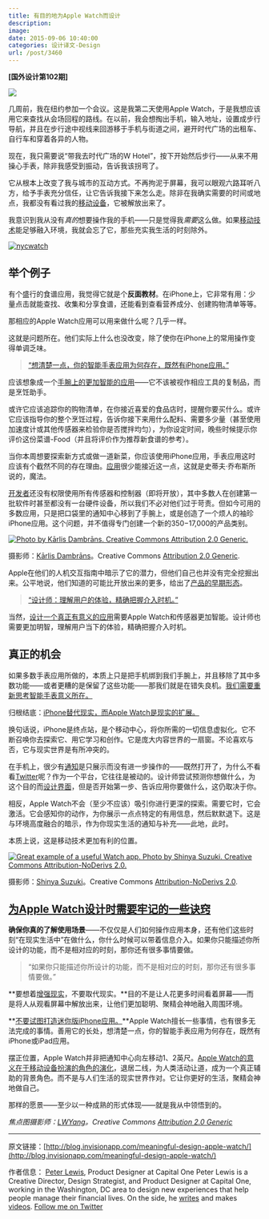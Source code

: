 ```yaml
---
title: 有目的地为Apple Watch而设计
description: 
image: 
date: 2015-09-06 10:40:00
categories: 设计译文-Design
url: /post/3460
---
```


**[国外设计第102期]**

![](http://s3.amazonaws.com/blog.invisionapp.com/uploads/2015/09/applewatch-hero00.jpg?ver=1)

几周前，我在纽约参加一个会议。这是我第二天使用Apple Watch，于是我想应该用它来查找从会场回程的路线。在以前，我会想掏出手机，输入地址，设置成步行导航，并且在步行途中视线来回游移于手机与街道之间，避开时代广场的出租车、自行车和穿着各异的人物。

现在，我只需要说“带我去时代广场的W Hotel”，按下开始然后步行——从来不用操心手表，除非我感受到振动，告诉我该拐弯了。

它从根本上改变了我与城市的互动方式。不再拘泥于屏幕，我可以眼观六路耳听八方，给予手表充分信任，让它告诉我接下来怎么走。除非在我确实需要的时间或地点，我都没有看过我的[移动设备](http://blog.invisionapp.com/mobilegeddon-responsive-redesign-tips/)，它被解放出来了。

我意识到我从没有*真的*想要操作我的手机——只是觉得我*需要*这么做。如果[移动技术](http://blog.invisionapp.com/mobile-first-a-future-friendly-approach-to-ux-design/)能足够融入环境，我就会忘了它，那些充实我生活的时刻除外。

[![nycwatch](http://s3.amazonaws.com/blog.invisionapp.com/uploads/2015/09/nycwatch.jpg?ver=1)](http://s3.amazonaws.com/blog.invisionapp.com/uploads/2015/09/nycwatch.jpg "Meaningful design for the Apple Watch")

## 举个例子

有个盛行的食谱应用，我觉得它就是个**反面教材**。在iPhone上，它非常有用：少量点击就能查找、收集和分享食谱，还能看到查看营养成分、创建购物清单等等。

那相应的Apple Watch应用可以用来做什么呢？几乎一样。

这就是问题所在。他们实际上什么也没改变，除了使你在iPhone上的常用操作变得单调乏味。

> [“想清楚一点，你的智能手表应用为何存在，既然有iPhone应用。”](https://twitter.com/intent/tweet?text=%22Have+a+focused+vision+for+why+your+smartwatch+app+exists+in+addition+to+an+iPhone+app.%22+http%3A%2F%2Fblog.invisionapp.com%2Fmeaningful-design-apple-watch%2F+via+%40InVisionApp)

应该想象成一个[手腕上的更加智能的应用](http://blog.invisionapp.com/apple-watch-and-android-wear-prototyping-is-here/)——它不该被视作相应工具的复制品，而是烹饪助手。

或许它应该追踪你的购物清单，在你接近喜爱的食品店时，提醒你要买什么。或许它应该指导你的整个烹饪过程，告诉你接下来用什么配料、需要多少量（甚至使用加速度计或其他传感器来检验你是否搅拌均匀），为你设定时间，晚些时候提示你评价这份菜谱-Food（并且将评价作为推荐新食谱的参考）。

当你本周想要探索新方式或做一道新菜，你应该使用iPhone应用，手表应用这时应该有个截然不同的存在理由。[应用](http://blog.invisionapp.com/ux-design-tips-for-your-app/)很少能接近这一点，这就是史蒂夫·乔布斯所说的，魔法。

[开发者](http://blog.invisionapp.com/design-with-developers-in-mind/)还没有权限使用所有传感器和控制器（即将开放），其中多数人在创建第一批软件时甚至都没有一台硬件设备，所以我们不必对他们过于苛责。但如今可用的多数应用，只是把口袋里的通知中心移到了手腕上，或是创造了一个烦人的袖珍iPhone应用。这个问题，并不值得专门创建一个新的$350-$17,000的产品类别。

[![Photo by Kārlis Dambrāns. Creative Commons Attribution 2.0 Generic.](http://s3.amazonaws.com/blog.invisionapp.com/uploads/2015/09/applewatch01.jpg?ver=1)](http://s3.amazonaws.com/blog.invisionapp.com/uploads/2015/09/applewatch01.jpg "Meaningful design for the Apple Watch")

摄影师：[Kārlis Dambrāns](https://www.flickr.com/photos/janitors/)。Creative Commons [Attribution 2.0 Generic](https://creativecommons.org/licenses/by/2.0/legalcode).

Apple在他们的人机交互指南中暗示了它的潜力，但他们自己也并没有完全挖掘出来。公平地说，他们知道的可能比开放出来的更多，给出了[产品的早期形态](http://blog.invisionapp.com/5-prototyping-tips-that-will-improve-your-process/)。

> [“设计师：理解用户的体验，精确把握介入时机。”](https://twitter.com/intent/tweet?text=%22Designers%3A+understand+what+users+are+experiencing+and+the+precise+moments+to+intervene.%22+http%3A%2F%2Fblog.invisionapp.com%2Fmeaningful-design-apple-watch%2F+via+%40InVisionApp)

当然，[设计一个真正有意义的应用](http://blog.invisionapp.com/better-designs-for-complex-apps/)需要Apple Watch和传感器更加智能。设计师也需要更加明智，理解用户当下的体验，精确把握介入时机。

## 真正的机会

如果多数手表应用所做的，本质上只是把手机绑到我们手腕上，并且移除了其中多数功能——或者更糟的是保留了这些功能——那我们就是在错失良机。[我们需要重新思考智能手表意义所在。](https://twitter.com/intent/tweet?text=%22We+need+to+rethink+what+smartwatches+are+for.%22+http%3A%2F%2Fblog.invisionapp.com%2Fmeaningful-design-apple-watch%2F+via+%40InVisionApp)

归根结底：[iPhone替代现实，而Apple Watch是现实的扩展。](https://twitter.com/intent/tweet?text=%22iPhone+is+alternate+reality%2C+and+Apple+Watch+is+augmented+reality.%22+http%3A%2F%2Fblog.invisionapp.com%2Fmeaningful-design-apple-watch%2F+via+%40InVisionApp)

换句话说，iPhone是终点站，是个移动中心，将你所需的一切信息虚拟化。它不断召唤你去探索它、用它学习和创作。它是庞大内容世界的一扇窗。不论喜欢与否，它与现实世界是有所冲突的。

在手机上，很少有[通知](http://blog.invisionapp.com/the-3-laws-of-effective-notifications/)是只展示而没有进一步操作的——既然打开了，为什么不看看[Twitter](http://www.twitter.com/InVisionApp)呢？作为一个平台，它往往是被动的。设计师尝试预测你想做什么，为这个目的而[设计界面](http://www.invisionapp.com)，但是否开始第一步、告诉应用你要做什么，这仍取决于你。

相反，Apple Watch不会（至少不应该）吸引你进行更深的探索。需要它时，它会激活。它会感知你的动作，为你展示一点点特定的有用信息，然后默默退下。这是与环境高度融合的暗示，作为你现实生活的通知与补充——此地，此时。

本质上说，这是移动技术更加有利的位置。

[![Great example of a useful Watch app. Photo by Shinya Suzuki. Creative Commons Attribution-NoDerivs 2.0. ](http://s3.amazonaws.com/blog.invisionapp.com/uploads/2015/09/watch02.jpg?ver=1)](http://s3.amazonaws.com/blog.invisionapp.com/uploads/2015/09/watch02.jpg "Meaningful design for the Apple Watch")

摄影师：[Shinya Suzuki](https://www.flickr.com/photos/shinyasuzuki/)。Creative Commons [Attribution-NoDerivs 2.0](https://creativecommons.org/licenses/by-nd/2.0/legalcode).

## [为Apple Watch设计时需要牢记的一些诀窍](https://twitter.com/intent/tweet?text=%22tips+to+keep+in+mind+when+designing+for+Apple+Watch%22+http%3A%2F%2Fblog.invisionapp.com%2Fmeaningful-design-apple-watch%2F+via+%40InVisionApp)

**确保你真的了解使用场景**——不仅仅是人们如何操作应用本身，还有他们这些时刻“在现实生活中”在做什么，你什么时候可以带着信息介入。如果你只能描述你所设计的功能，而不是相对应的时刻，那你还有很多事情要做。

> “如果你只能描述你所设计的功能，而不是相对应的时刻，那你还有很多事情要做。”

**要想着[增强现实](http://blog.invisionapp.com/designing-humane-augmented-reality-user-experiences/)，不要取代现实。**目的不是让人花更多时间看着屏幕——而是将人从观看屏幕中解放出来，让他们更加聪明、聚精会神地融入周围环境。

**[不要试图打造迷你版iPhone应用。](https://twitter.com/intent/tweet?text=%22Don%27t+try+to+make+mini+iPhone+apps.%22+http%3A%2F%2Fblog.invisionapp.com%2Fmeaningful-design-apple-watch%2F+via+%40InVisionApp)**Apple Watch擅长一些事情，也有很多无法完成的事情。善用它的长处，想清楚一点，你的智能手表应用为何存在，既然有iPhone或iPad应用。

摆正位置，Apple Watch并非把通知中心向左移动1、2英尺。[Apple Watch的意义在于移动设备扮演的角色的演化](https://twitter.com/intent/tweet?text=%22Apple+Watch+is+about+evolving+the+role+of+mobile+devices%22+http%3A%2F%2Fblog.invisionapp.com%2Fmeaningful-design-apple-watch%2F+via+%40InVisionApp)，退居二线，为人类活动让道，成为一个真正辅助的背景角色。而不是与人们生活的现实世界作对。它让你更好的生活，聚精会神地做自己。

那样的愿景——至少以一种成熟的形式体现——就是我从中领悟到的。

*焦点图摄影师：[LWYang](https://www.flickr.com/photos/lwy/)。Creative Commons [Attribution 2.0 Generic](https://creativecommons.org/licenses/by/2.0/legalcode)*

---

原文链接：[http://blog.invisionapp.com/meaningful-design-apple-watch/](http://blog.invisionapp.com/meaningful-design-apple-watch/)

作者信息：
[Peter Lewis](http://blog.invisionapp.com/author/peter-lewis-product-designer-at-capital-one/), Product Designer at Capital One
Peter Lewis is a Creative Director, Design Strategist, and Product Designer at Capital One, working in the Washington, DC area to design new experiences that help people manage their financial lives. On the side, he [writes](https://medium.com/@thispeterlewis) and makes [videos](https://vimeo.com/peterlewis).
[Follow me on Twitter](http://twitter.com/thispeterlewis)